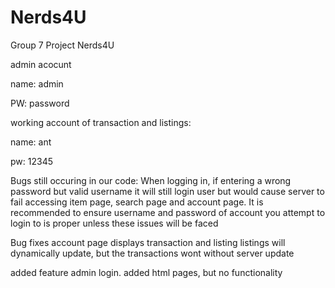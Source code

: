 # Nerds4U
Group 7 Project Nerds4U

admin acocunt 

name: admin 

PW: password


working account of transaction and listings:

name: ant

pw: 12345

Bugs still occuring in our code:
  When logging in, if entering a wrong password but valid username it will still login user but would cause server to fail accessing item page, search page
  and account page. It is recommended to ensure username and password of account you attempt to login to is proper unless these issues will be faced
  

Bug fixes
  account page
    displays transaction and listing
      listings will dynamically update, but the transactions wont without server update

added feature
  admin login.
    added html pages, but no functionality
